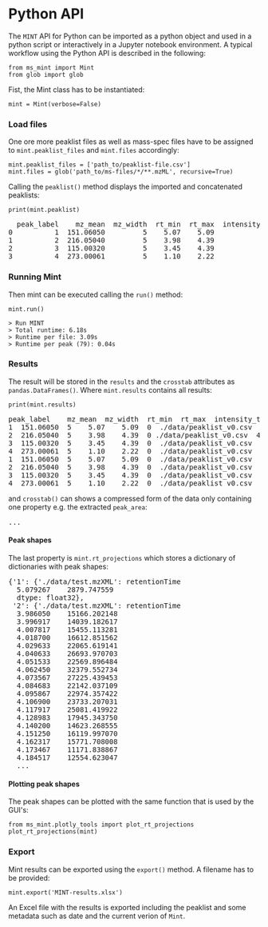 # Python API

The `MINT` API for Python can be imported as a python object and used in a python script or interactively in a Jupyter notebook environment. A typical workflow using the Python API is described in the following:

    from ms_mint import Mint
    from glob import glob


Fist, the Mint class has to be instantiated:

    mint = Mint(verbose=False)

### Load files
One ore more peaklist files as well as mass-spec files have to be assigned to `mint.peaklist_files` and `mint.files` accordingly:

    mint.peaklist_files = ['path_to/peaklist-file.csv']
    mint.files = glob('path_to/ms-files/*/**.mzML', recursive=True)

Calling the `peaklist()` method displays the imported and concatenated peaklists:

    print(mint.peaklist)

<pre>
  peak_label    mz_mean  mz_width  rt_min  rt_max  intensity_threshold                peaklist
0          1  151.06050         5    5.07    5.09                    0  ./data/peaklist_v0.csv
1          2  216.05040         5    3.98    4.39                    0  ./data/peaklist_v0.csv
2          3  115.00320         5    3.45    4.39                    0  ./data/peaklist_v0.csv
3          4  273.00061         5    1.10    2.22                    0  ./data/peaklist_v0.csv
</pre>

### Running Mint
Then mint can be executed calling the `run()` method:

    mint.run()

    > Run MINT
    > Total runtime: 6.18s
    > Runtime per file: 3.09s
    > Runtime per peak (79): 0.04s


### Results
The result will be stored in the `results` and the `crosstab` attributes as `pandas.DataFrames()`. Where `mint.results` contains all results:

    print(mint.results)

<pre>
peak_label    mz_mean  mz_width  rt_min  rt_max  intensity_threshold  peaklist  peak_area  ms_file ms_path  file_size  intensity_sum
1  151.06050  5    5.07    5.09  0  ./data/peaklist_v0.csv  2.879748e+03  ./data/test.mzXML  ./data  14.201964   5.607296e+10
2  216.05040  5    3.98    4.39  0 ./data/peaklist_v0.csv  4.892307e+05  ./data/test.mzXML  ./data  14.201964   5.607296e+10
3  115.00320  5    3.45    4.39  0  ./data/peaklist_v0.csv  3.916772e+07  ./data/test.mzXML  ./data  14.201964   5.607296e+10
4  273.00061  5    1.10    2.22  0  ./data/peaklist_v0.csv  6.862484e+06  ./data/test.mzXML  ./data  14.201964   5.607296e+10
1  151.06050  5    5.07    5.09  0  ./data/peaklist_v0.csv  2.879748e+03  ./data/test.mzXML  ./data  14.201964   5.607296e+10
2  216.05040  5    3.98    4.39  0  ./data/peaklist_v0.csv  4.892307e+05  ./data/test.mzXML  ./data  14.201964   5.607296e+10
3  115.00320  5    3.45    4.39  0  ./data/peaklist_v0.csv  3.916772e+07  ./data/test.mzXML  ./data  14.201964   5.607296e+10
4  273.00061  5    1.10    2.22  0  ./data/peaklist_v0.csv  6.862484e+06  ./data/test.mzXML  ./data  14.201964   5.607296e+10
</pre>

and `crosstab()` can shows a compressed form of the data only containing one property e.g. the extracted `peak_area`:

<pre>
...
</pre>


#### Peak shapes
The last property is `mint.rt_projections` which stores a dictionary of dictionaries with peak shapes:

<pre>
{'1': {'./data/test.mzXML': retentionTime
  5.079267    2879.747559
  dtype: float32},
 '2': {'./data/test.mzXML': retentionTime
  3.986050    15166.202148
  3.996917    14039.182617
  4.007817    15455.113281
  4.018700    16612.851562
  4.029633    22065.619141
  4.040633    26693.970703
  4.051533    22569.896484
  4.062450    32379.552734
  4.073567    27225.439453
  4.084683    22142.037109
  4.095867    22974.357422
  4.106900    23733.207031
  4.117917    25081.419922
  4.128983    17945.343750
  4.140200    14623.268555
  4.151250    16119.997070
  4.162317    15771.708008
  4.173467    11171.838867
  4.184517    12554.623047
  ...
</pre>

#### Plotting peak shapes
The peak shapes can be plotted with the same function that is used by the GUI's:

    from ms_mint.plotly_tools import plot_rt_projections
    plot_rt_projections(mint)

### Export
Mint results can be exported using the `export()` method. A filename has to be provided:

    mint.export('MINT-results.xlsx')

An Excel file with the results is exported including the peaklist and some metadata such as date and the current verion of `Mint`.

